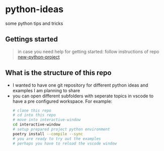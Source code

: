 # python-ideas

some python tips and tricks

## Gettings started

> in case you need help for getting started: follow instructions of repo [new-python-project](https://github.com/juliusunscripted/new-python-project)


## What is the structure of this repo

- I wanted to have one git repository for different python ideas and examples I am planning to share
- you can open different subfolders with seperate topics in vscode to have a pre configured workspace. For example:
	```bash
	# clone this repo
	# cd into this repo
	# move into interactive-window
	cd interactive-window
	# setup prepared project python environment
	poetry install --compile --sync
	# you are ready to try out the examples
	# perhaps you have to reload the vscode window
	```
